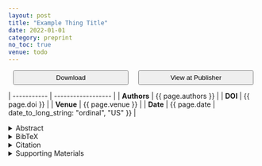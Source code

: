```yaml
---
layout: post
title: "Example Thing Title"
date: 2022-01-01
category: preprint
no_toc: true
venue: todo
---
```


<span style="display:inline-flex;width:100%;">
<button style="flex-grow:1;flex-basis:0;cursor:pointer;margin:0 10px 0 10px;padding:5px 5px 5px 5px;" onclick="location.href='/TODO';">
Download
<br/>
<i class="icon-download"></i>
</button>
<button style="flex-grow:1;flex-basis:0;cursor:pointer;margin:0 10px 0 10px;padding:5px 5px 5px 5px;" onclick="location.href='/TODO';">
View at Publisher
<br/>
<i class="icon-link-ext"></i>
</button>
</span>

| ----------- | ------------------ |
| __Authors__ | {{ page.authors }} |
| __DOI__     | {{ page.doi }}     |
| __Venue__   | {{ page.venue }}   |
| __Date__    | {{ page.date | date_to_long_string: "ordinal", "US" }} |

<details markdown="1">
<summary>Abstract</summary>

<div class="detail" markdown="1">
Begun in 1988, the human genome project intends to map the 23 chromosomes that provide the blueprint for the human species.
The project has both scientific and ethical goals.
The scientific goals underscore the advantages of the genome project, including identifying and curing diseases and enabling people to select the traits of their offspring, among other opportunities.
Ethically, however, the project raises serious questions about the morality of genetic engineering.
To handle both the medical opportunities and ethical dilemmas posed by the genome project, scientists need to develop a clear set of principles for genetic engineering and to continue educating the public about the genome project.
</div>

</details>

<details markdown="1">
<summary>BibTeX</summary>

<div class="detail" markdown="1">
```bibtex
@book{ab94,
  author* = {Charalambos D. Aliprantis and Kim C. Border},
  year = {1994},
  title = {Infinite Dimensional Analysis},
  publisher = {Springer},
  address = {Berlin}
}
```
</div>
</details>

<details markdown="1">
<summary>Citation</summary>

<div class="detail" markdown="1">
Chicago
> TOD. TODO. 23022, asdff fowkejf. doi/boobar/
</div>
</details>

<details markdown="1">
<summary>Supporting Materials</summary>
<div class="detail" markdown="1">
- [Data via Open Science Framework <i class="icon-link-ext"></i>](TODO)
- [Software via GitHub <i class="icon-link-ext"></i>](TODO)
- [Presentation via YouTube <i class="icon-link-ext"></i>](TODO)
</div>
</details>
